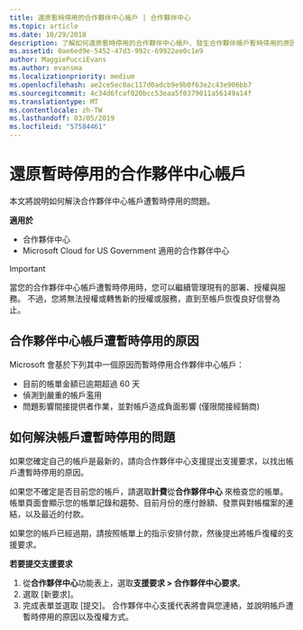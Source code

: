 ```yaml
---
title: 還原暫時停用的合作夥伴中心帳戶 | 合作夥伴中心
ms.topic: article
ms.date: 10/29/2018
description: 了解如何還原暫時停用的合作夥伴中心帳戶、發生合作夥伴帳戶暫時停用的原因，以及暫時停用期間能如何使用帳戶。
ms.assetid: 0ae6ed9e-5452-47d3-992c-69922ee0c1e9
author: MaggiePucciEvans
ms.author: evansma
ms.localizationpriority: medium
ms.openlocfilehash: ae2ce5ec0ac117d0adcb9e9b0f63e2c43e906bb7
ms.sourcegitcommit: 4c34d6fcaf020bcc53eaa5f0379011a56149a14f
ms.translationtype: MT
ms.contentlocale: zh-TW
ms.lasthandoff: 03/05/2019
ms.locfileid: "57584461"
---
```

# <a name="restore-a-suspended-partner-center-account"></a>還原暫時停用的合作夥伴中心帳戶

本文將說明如何解決合作夥伴中心帳戶遭暫時停用的問題。

**適用於**

-  合作夥伴中心
-  Microsoft Cloud for US Government 適用的合作夥伴中心


> [!IMPORTANT]  
> 當您的合作夥伴中心帳戶遭暫時停用時，您可以繼續管理現有的部署、授權與服務。 不過，您將無法授權或轉售新的授權或服務，直到至帳戶恢復良好信譽為止。

## <a name="why-partner-center-accounts-are-suspended"></a>合作夥伴中心帳戶遭暫時停用的原因

Microsoft 會基於下列其中一個原因而暫時停用合作夥伴中心帳戶：

- 目前的帳單金額已逾期超過 60 天 
- 偵測到嚴重的帳戶濫用
- 問題影響間接提供者作業，並對帳戶造成負面影響 (僅限間接經銷商)

## <a name="what-to-do-if-your-account-is-suspended"></a>如何解決帳戶遭暫時停用的問題

如果您確定自己的帳戶是最新的，請向合作夥伴中心支援提出支援要求，以找出帳戶遭暫時停用的原因。 

如果您不確定是否目前您的帳戶，請選取**計費**從**合作夥伴中心** 來檢查您的帳單。 帳單頁面會顯示您的帳單記錄和趨勢、目前月份的應付餘額、發票與對帳檔案的連結，以及最近的付款。

如果您的帳戶已經過期，請按照帳單上的指示安排付款，然後提出將帳戶復權的支援要求。 

**若要提交支援要求**

1.  從**合作夥伴中心**功能表上，選取**支援要求 > 合作夥伴中心要求**。
2.  選取 \[新要求\]。 
3.  完成表單並選取 \[提交\]。 合作夥伴中心支援代表將會與您連絡，並說明帳戶遭暫時停用的原因以及復權方式。



